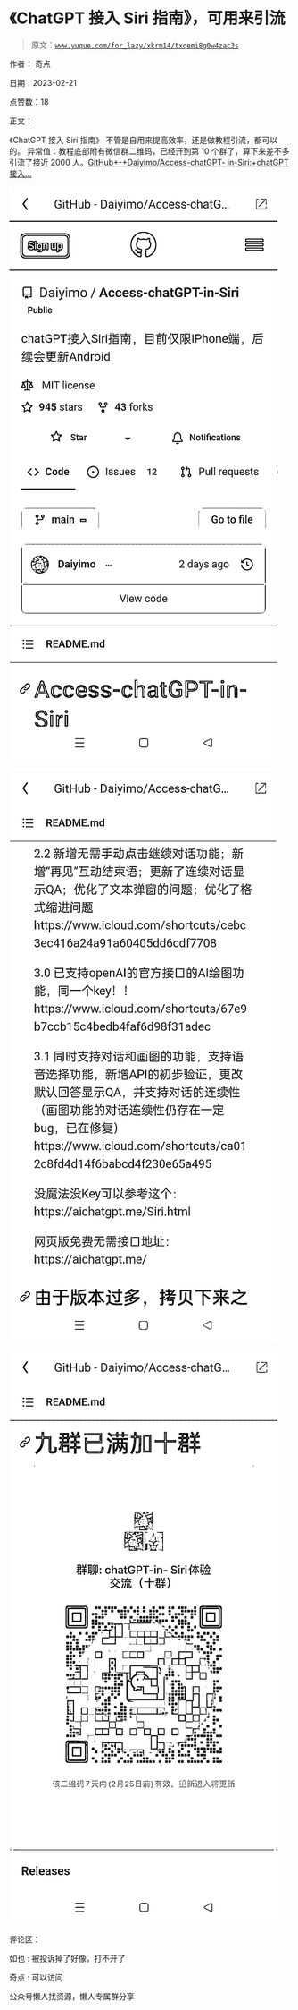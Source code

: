 # 《ChatGPT 接入 Siri 指南》，可用来引流

> 原文：[`www.yuque.com/for_lazy/xkrm14/txqemi8g0w4zac3s`](https://www.yuque.com/for_lazy/xkrm14/txqemi8g0w4zac3s)



作者： 奇点



日期：2023-02-21



点赞数：18



正文：



《ChatGPT 接入 Siri 指南》 不管是自用来提高效率，还是做教程引流，都可以的。 异常值：教程底部附有微信群二维码，已经开到第 10 个群了，算下来差不多引流了接近 2000 人。[GitHub+-+Daiyimo/Access-chatGPT- in-Siri:+chatGPT 接入...](https://github.com/Daiyimo/Access-chatGPT-in-Siri)



![](img/77a28c2f0a9d3e031b4180cf68956a4a.png)  

![](img/4feb315fdc0ec270b9980efb823c99bf.png)  

![](img/12bb8b707fdf494245153f4239f51403.png)  

评论区：



如也 : 被投诉掉了好像，打不开了



奇点 : 可以访问



公众号懒人找资源，懒人专属群分享

</ne-p></ne-p></ne-p>